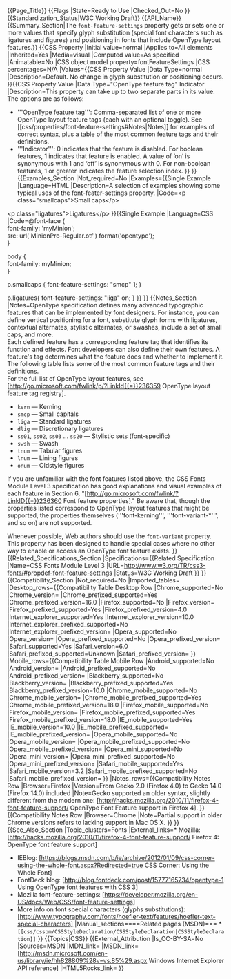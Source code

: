 {{Page_Title}}
{{Flags
|State=Ready to Use
|Checked_Out=No
}}
{{Standardization_Status|W3C Working Draft}}
{{API_Name}}
{{Summary_Section|The <code>font-feature-settings</code> property gets or sets one or more values that specify glyph substitution (special font characters such as ligatures and figures) and positioning in fonts that include OpenType layout features.}}
{{CSS Property
|Initial value=normal
|Applies to=All elements
|Inherited=Yes
|Media=visual
|Computed value=As specified
|Animatable=No
|CSS object model property=fontFeatureSettings
|CSS percentages=N/A
|Values={{CSS Property Value
|Data Type=normal
|Description=Default. No change in glyph substitution or positioning occurs.
}}{{CSS Property Value
|Data Type="OpenType feature tag" Indicator
|Description=This property can take up to two separate parts in its value. The options are as follows:
* '''OpenType feature tag''': Comma-separated list of one or more OpenType layout feature tags (each with an optional toggle). See [[css/properties/font-feature-settings#Notes|Notes]] for examples of correct syntax, plus a table of the most common feature tags and their definitions.
* '''Indicator''': 0 indicates that the feature is disabled. For boolean features, 1 indicates that feature is enabled. A value of ‘on’ is synonymous with 1 and ‘off’ is synonymous with 0. For non-boolean features, 1 or greater indicates the feature selection index.
}}
}}
{{Examples_Section
|Not_required=No
|Examples={{Single Example
|Language=HTML
|Description=A selection of examples showing some typical uses of the font-feater-settings property.
|Code=&lt;p class="smallcaps"&gt;Small caps&lt;/p&gt;

&lt;p class="ligatures"&gt;Ligatures&lt;/p&gt;
}}{{Single Example
|Language=CSS
|Code=@font-face {  
    font-family: 'myMinion';  
    src: url('MinionPro-Regular.otf') format('opentype');  
}  
  
body {  
    font-family: myMinion;  
} 

p.smallcaps { font-feature-settings: "smcp" 1; }

p.ligatures{ font-feature-settings: "liga" on; }
}}
}}
{{Notes_Section
|Notes=OpenType specification defines many advanced typographic features that can be implemented by font designers. For instance, you can define vertical positioning for a font, substitute glyph forms with ligatures, contextual alternates, stylistic alternates, or swashes, include a set of small caps, and more.<br />
Each defined feature has a corresponding feature tag that identifies its function and effects. Font developers can also define their own features. A feature's tag determines what the feature does and whether to implement it. The following table lists some of the most common feature tags and their definitions.<br />
For the full list of OpenType layout features, see [http://go.microsoft.com/fwlink/p/?LinkId{{=}}236359 OpenType layout feature tag registry].

* <code>kern</code> — Kerning
* <code>smcp</code> — Small capitals
* <code>liga</code> — Standard ligatures
* <code>dlig</code> — Discretionary ligatures
* <code>ss01</code>, <code>ss02</code>, <code>ss03</code> ... <code>ss20</code> — Stylistic sets (font-specific)
* <code>swsh</code> — Swash
* <code>tnum</code> — Tabular figures
* <code>lnum</code> — Lining figures
* <code>onum</code> — Oldstyle figures

If you are unfamiliar with the font features listed above, the CSS Fonts Module Level 3 specification has good explanations and visual examples of each feature in Section 6, "[http://go.microsoft.com/fwlink/?LinkID{{=}}236360 Font feature properties]." Be aware that, though the properties listed correspond to OpenType layout features that might be supported, the properties themselves ('''font-kerning''', '''font-variant-*''', and so on) are not supported.


Whenever possible, Web authors should use the <code>font-variant</code> property. This property has been designed to handle special cases where no other way to enable or access an OpenType font feature exists.
}}
{{Related_Specifications_Section
|Specifications={{Related Specification
|Name=CSS Fonts Module Level 3
|URL=http://www.w3.org/TR/css3-fonts/#propdef-font-feature-settings
|Status=W3C Working Draft
}}
}}
{{Compatibility_Section
|Not_required=No
|Imported_tables=
|Desktop_rows={{Compatibility Table Desktop Row
|Chrome_supported=No
|Chrome_version=
|Chrome_prefixed_supported=Yes
|Chrome_prefixed_version=16.0
|Firefox_supported=No
|Firefox_version=
|Firefox_prefixed_supported=Yes
|Firefox_prefixed_version=4.0
|Internet_explorer_supported=Yes
|Internet_explorer_version=10.0
|Internet_explorer_prefixed_supported=No
|Internet_explorer_prefixed_version=
|Opera_supported=No
|Opera_version=
|Opera_prefixed_supported=No
|Opera_prefixed_version=
|Safari_supported=Yes
|Safari_version=6.0
|Safari_prefixed_supported=Unknown
|Safari_prefixed_version=
}}
|Mobile_rows={{Compatibility Table Mobile Row
|Android_supported=No
|Android_version=
|Android_prefixed_supported=No
|Android_prefixed_version=
|Blackberry_supported=No
|Blackberry_version=
|Blackberry_prefixed_supported=Yes
|Blackberry_prefixed_version=10.0
|Chrome_mobile_supported=No
|Chrome_mobile_version=
|Chrome_mobile_prefixed_supported=Yes
|Chrome_mobile_prefixed_version=18.0
|Firefox_mobile_supported=No
|Firefox_mobile_version=
|Firefox_mobile_prefixed_supported=Yes
|Firefox_mobile_prefixed_version=18.0
|IE_mobile_supported=Yes
|IE_mobile_version=10.0
|IE_mobile_prefixed_supported=
|IE_mobile_prefixed_version=
|Opera_mobile_supported=No
|Opera_mobile_version=
|Opera_mobile_prefixed_supported=No
|Opera_mobile_prefixed_version=
|Opera_mini_supported=No
|Opera_mini_version=
|Opera_mini_prefixed_supported=No
|Opera_mini_prefixed_version=
|Safari_mobile_supported=Yes
|Safari_mobile_version=3.2
|Safari_mobile_prefixed_supported=No
|Safari_mobile_prefixed_version=
}}
|Notes_rows={{Compatibility Notes Row
|Browser=Firefox
|Version=From Gecko 2.0 (Firefox 4.0) to Gecko 14.0 (Firefox 14.0) included
|Note=Gecko supported an older syntax, slightly different from the modern one: [http://hacks.mozilla.org/2010/11/firefox-4-font-feature-support/ OpenType Font Feature support in Firefox 4].
}}{{Compatibility Notes Row
|Browser=Chrome
|Note=Partial support in older Chrome versions refers to lacking support in Mac OS X.
}}
}}
{{See_Also_Section
|Topic_clusters=Fonts
|External_links=* Mozilla: [http://hacks.mozilla.org/2010/11/firefox-4-font-feature-support/ Firefox 4: OpenType font feature support]
* IEBlog: [https://blogs.msdn.com/b/ie/archive/2012/01/09/css-corner-using-the-whole-font.aspx?Redirected=true CSS Corner: Using the Whole Font]
* FontDeck blog: [http://blog.fontdeck.com/post/15777165734/opentype-1 Using OpenType font features with CSS 3]
* Mozilla font-feature-settings: [https://developer.mozilla.org/en-US/docs/Web/CSS/font-feature-settings]
* More info on font special characters (glyphs substitutions): [http://www.typography.com/fonts/hoefler-text/features/hoefler-text-special-characters]
|Manual_sections====Related pages (MSDN)===
*<code>[[css/cssom/CSSStyleDeclaration/CSSStyleDeclaration|CSSStyleDeclaration]]</code>
}}
{{Topics|CSS}}
{{External_Attribution
|Is_CC-BY-SA=No
|Sources=MSDN
|MDN_link=
|MSDN_link=[http://msdn.microsoft.com/en-us/library/ie/hh828809%28v=vs.85%29.aspx Windows Internet Explorer API reference]
|HTML5Rocks_link=
}}